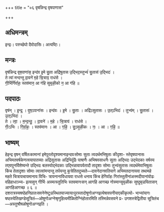 +++
title = "०६ वृषन्निन्द्र वृषपाणास"

+++
## अधिमन्त्रम्
इन्द्रः। परुच्छेपो दैवोदासिः। अत्यष्टिः।

## मन्त्रः
वृष॑न्निन्द्र वृष॒पाणा॑स॒ इन्द॑व इ॒मे सु॒ता अद्रि॑षुतास उ॒द्भिद॒स्तुभ्यं॑ सु॒तास॑ उ॒द्भिदः॑ ।  
ते त्वा॑ मन्दन्तु दा॒वने॑ म॒हे चि॒त्राय॒ राध॑से ।  
गी॒र्भिर्गि॑र्वाहः॒ स्तव॑मान॒ आ ग॑हि सुमृळी॒को न॒ आ ग॑हि ॥

## पदपाठः
वृष॑न् । इ॒न्द्र॒ । वृ॒ष॒ऽपाना॑सः । इन्द॑वः । इ॒मे । सु॒ताः । अद्रि॑ऽसुतासः । उ॒त्ऽभिदः॑ । तुभ्य॑म् । सु॒तासः॑ । उ॒त्ऽभिदः॑ ।  
ते । त्वा॒ । म॒न्द॒न्तु॒ । दा॒वने॑ । म॒हे । चि॒त्राय॑ । राध॑से ।  
गीः॒ऽभिः । गि॒र्वा॒हः॒ । स्तव॑मानः । आ । ग॒हि॒ । सु॒ऽमृ॒ळी॒कः । नः॒ । आ । ग॒हि॒ ॥

## भाष्यम्
हेइन्द्र वृषन् वर्षितःकामानां इमेपुरतोदृश्यमानाइन्दवःसोमाः सुताः त्वदर्थमभिषुताः कीदृशा- स्तेवृषपानासः अभिमतवर्षकेणत्वयापातव्याः अद्रिसुतासः अद्रिभिर्दृढैः पाषाणैः अभिषवसाधनैः सुताः अद्भिदः उद्भेदकाः वर्षस्य तएवपुनर्विशेष्यन्ते उद्भिदः बलस्योद्भेदकाः उद्भिन्नावापर्वतादौ तादृशाः सोमाः तुभ्यंसुतासः त्वदर्थमेवाभिषुताः किंच तेतादृशाः सोमाः त्वात्वांमन्दन्तु तर्पयन्तु कुत्रेतितदुच्यते—दावनेदानवतियागे अभिमतदानायवा तथामहे महते चित्रायचायमानाय विचि- त्रायनानाविधायवा राधसे धनाय किंच हेगिर्वाहः गिरांस्तुतीनांअस्मदीयानांवोढः वहिहाधाञ्भ्य- इत्यसुन् गीर्भिः अस्मत्स्तुतिभिः स्तवमानःसन् आगहि आगच्छ नोस्मान्सुमृळीकः सुष्ठुमृडयितासन् आगहिआगच्छ ॥ ६ ॥ दशरात्रस्यषष्ठेहनिप्रातःसवनेनेष्टुःप्रस्थितयाज्यायाःपुरस्तादोषूणोअग्नइत्येषावपनीयाएकीकृत्यो- भाभ्यांयागः षष्ठस्येतिखण्डेसूत्रितं—ओषूणोअग्नेश्रृणुहित्वमीळितोग्निंहोतारमिति तस्मिन्नेवसवने प्र- उगशस्त्रेद्वितीया सूत्रितंच—अस्तुश्रौषळोषूणोअग्नइति ।